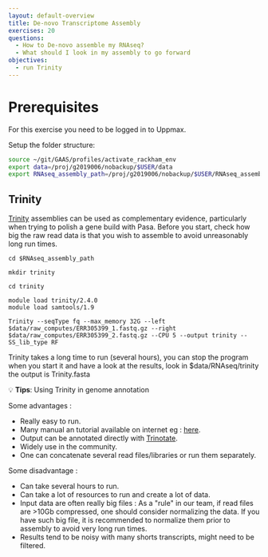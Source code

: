 ```yaml
---
layout: default-overview
title: De-novo Transcriptome Assembly
exercises: 20
questions:
  - How to De-novo assemble my RNAseq?
  - What should I look in my assembly to go forward
objectives:
  - run Trinity
---
```


# Prerequisites
For this exercise you need to be logged in to Uppmax.

Setup the folder structure:

```bash
source ~/git/GAAS/profiles/activate_rackham_env
export data=/proj/g2019006/nobackup/$USER/data
export RNAseq_assembly_path=/proj/g2019006/nobackup/$USER/RNAseq_assembly
```

## Trinity

[Trinity](https://github.com/trinityrnaseq/trinityrnaseq/wiki) assemblies can be used as complementary evidence, particularly when trying to polish a gene build with Pasa. Before you start, check how big the raw read data is that you wish to assemble to avoid unreasonably long run times.

```
cd $RNAseq_assembly_path

mkdir trinity

cd trinity

module load trinity/2.4.0
module load samtools/1.9

Trinity --seqType fq --max_memory 32G --left $data/raw_computes/ERR305399_1.fastq.gz --right $data/raw_computes/ERR305399_2.fastq.gz --CPU 5 --output trinity --SS_lib_type RF
```

Trinity takes a long time to run (several hours), you can stop the program when you start it and have a look at the results, look in $data/RNAseq/trinity the output is Trinity.fasta

:bulb: **Tips**: Using Trinity in genome annotation

Some advantages :
- Really easy to run.
- Many manual an tutorial available on internet eg : [here](https://github.com/trinityrnaseq/trinityrnaseq/wiki).
- Output can be annotated directly with [Trinotate](https://github.com/Trinotate/Trinotate.github.io/wiki).
- Widely use in the community.
- One can concatenate several read files/libraries or run them separately.

Some disadvantage :
- Can take several hours to run.
- Can take a lot of resources to run and create a lot of data.
- Input data are often really big files :
As a "rule" in our team, if read files are >10Gb compressed, one should consider normalizing the data. If you have such big file, it is recommended to normalize them prior to assembly to avoid very long run times.
- Results tend to be noisy with many shorts transcripts, might need to be filtered.
